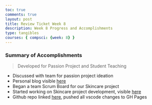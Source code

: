 ```yaml
---
toc: true
comments: true
layout: post
title: Review Ticket Week 8
description: Week 8 Progress and Accomplishments
type: tangibles
courses: { compsci: {week: 8} }
---
```


<link rel = "stylesheet" href="index.css">

### Summary of Accomplishments
> Developed for Passion Project and Student Teaching
- Discussed with team for passion project ideation
- Personal blog visible [here](https://rayyandarugar.github.io/student)
- Began a team Scrum Board for our Skincare project
- Started working on Skincare project development, visible [here](http://127.0.0.1:4100/projectskincare/planner/)
- Github repo linked [here](https://github.com/RayyanDarugar/student), pushed all vscode changes to GH Pages
